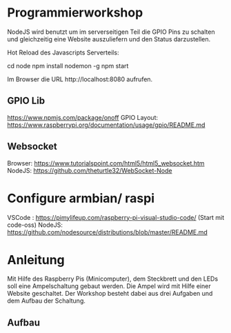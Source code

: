 # Programmierworkshop

NodeJS wird benutzt um im serverseitigen Teil die GPIO Pins zu schalten und gleichzeitig eine Website auszuliefern und den Status darzustellen.

Hot Reload des Javascripts Serverteils:

cd node
npm install nodemon -g
npm start

Im Browser die URL http://localhost:8080 aufrufen.



## GPIO Lib

https://www.npmjs.com/package/onoff
GPIO Layout: https://www.raspberrypi.org/documentation/usage/gpio/README.md

## Websocket 

Browser: https://www.tutorialspoint.com/html5/html5_websocket.htm 
NodeJS: https://github.com/theturtle32/WebSocket-Node


# Configure armbian/ raspi

VSCode : https://pimylifeup.com/raspberry-pi-visual-studio-code/
    (Start mit code-oss)
NodeJS: https://github.com/nodesource/distributions/blob/master/README.md


# Anleitung

Mit Hilfe des Raspberry Pis (Minicomputer), dem Steckbrett und den LEDs soll eine Ampelschaltung gebaut werden.
Die Ampel wird mit Hilfe einer Website geschaltet. Der Workshop besteht dabei aus drei Aufgaben und dem Aufbau der Schaltung.

## Aufbau

